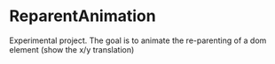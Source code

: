# ReparentAnimation
Experimental project. The goal is to animate the re-parenting of a dom element (show the x/y translation)
